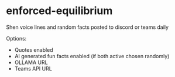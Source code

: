 # enforced-equilibrium
Shen voice lines and random facts posted to discord or teams daily

Options:
- Quotes enabled
- AI generated fun facts enabled (if both active chosen randomly)
- OLLAMA URL
- Teams API URL
